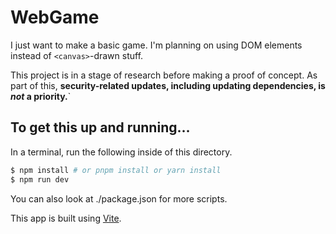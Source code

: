 # WebGame

I just want to make a basic game. I'm planning on using DOM elements instead of
`<canvas>`-drawn stuff.

This project is in a stage of research before making a proof of concept. As
part of this, **security-related updates, including updating dependencies, is
_not_ a priority.**`

## To get this up and running…

In a terminal, run the following inside of this directory.

```bash
$ npm install # or pnpm install or yarn install
$ npm run dev
```

You can also look at ./package.json for more scripts.

This app is built using [Vite](https://vite.dev).
